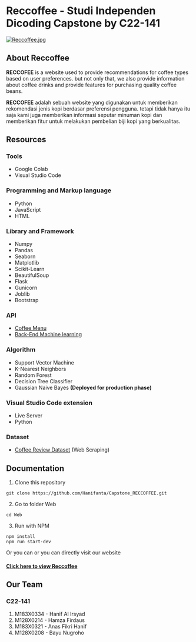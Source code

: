# Reccoffee - Studi Independen Dicoding Capstone by C22-141

[![Reccoffee.jpg](https://i.postimg.cc/mg5qjHK4/Home.jpg)](https://postimg.cc/0z7c2b8X)

## About Reccoffee
**RECCOFEE** is a website used to provide recommendations for coffee types based on user preferences. but not only that, we also provide information about coffee drinks and provide features for purchasing quality coffee beans.

**RECCOFEE** adalah sebuah website yang digunakan untuk memberikan rekomendasi jenis kopi berdasar preferensi pengguna. tetapi tidak hanya itu saja kami juga memberikan informasi seputar minuman kopi dan memberikan fitur untuk melakukan pembelian biji kopi yang berkualitas.

## Resources

### Tools
- Google Colab
- Visual Studio Code

### Programming and Markup language
- Python
- JavaScript
- HTML

### Library and Framework
- Numpy
- Pandas
- Seaborn
- Matplotlib
- Scikit-Learn
- BeautifulSoup
- Flask
- Gunicorn
- Joblib
- Bootstrap

### API
- [Coffee Menu](https://api.sampleapis.com/coffee)
- [Back-End Machine learning](https://flask-production-30b0.up.railway.app)

### Algorithm
- Support Vector Machine
- K-Nearest Neighbors
- Random Forest
- Decision Tree Classifier
- Gaussian Naive Bayes **(Deployed for production phase)**

### Visual Studio Code extension
- Live Server
- Python

### Dataset 
- [Coffee Review Dataset](https://www.kaggle.com/datasets/hanifalirsyad/coffee-scrap-coffeereview) (Web Scraping)

## Documentation
1. Clone this repository

```
git clone https://github.com/Hanifanta/Capstone_RECCOFFEE.git
```

2. Go to folder Web

```
cd Web
```

3. Run with NPM

```
npm install
npm run start-dev
```

Or you can or you can directly visit our website
#### [**Click here to view Reccoffee**](https://beta-recoffe.vercel.app)

## Our Team

### C22-141
1. M183X0334 - Hanif Al Irsyad
2. M128X0214 - Hamza Firdaus
3. M183X0321 - Anas Fikri Hanif
4. M128X0208 - Bayu Nugroho
